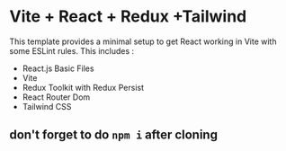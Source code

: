 # Vite + React + Redux +Tailwind

This template provides a minimal setup to get React working in Vite with some ESLint rules.
This includes :
- React.js Basic Files
- Vite
- Redux Toolkit with Redux Persist
- React Router Dom
- Tailwind CSS

## don't forget to do ```npm i``` after cloning